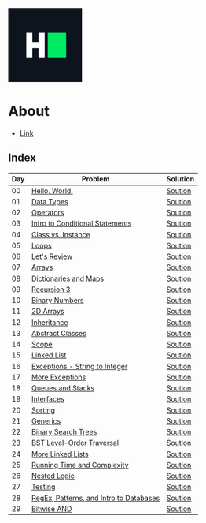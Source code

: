 <img height="150" src="../../img/hackerrank.png">

# About

* [Link](https://www.hackerrank.com/domains/tutorials/30-days-of-code)

## Index

| Day | Problem  | Solution  | 
| --- |  --- | --- |
| 00  | [Hello, World.](https://www.hackerrank.com/challenges/30-hello-world/problem) | [Soution](day_0.java) |
| 01  | [Data Types](https://www.hackerrank.com/challenges/30-data-types/problem)| [Soution](day_1.java) |
| 02  | [Operators](https://www.hackerrank.com/challenges/30-operators/problem) | [Soution](day_2.java) |
| 03  | [Intro to Conditional Statements](https://www.hackerrank.com/challenges/30-conditional-statements/problem)| [Soution](day_3.java) |
| 04  | [Class vs. Instance](https://www.hackerrank.com/challenges/30-class-vs-instance/problem)  | [Soution](day_4.java) |
| 05  | [Loops](https://www.hackerrank.com/challenges/30-loops/problem)  | [Soution](day_5.java) |
| 06  | [Let's Review](https://www.hackerrank.com/challenges/30-review-loop/problem) | [Soution](day_6.java) |
| 07  | [Arrays](https://www.hackerrank.com/challenges/30-arrays/problem)                                     | [Soution](day_7.java) |
| 08  | [Dictionaries and Maps](https://www.hackerrank.com/challenges/30-dictionaries-and-maps/problem)       | [Soution](day_8.java) |
| 09  | [Recursion 3](https://www.hackerrank.com/challenges/30-recursion/problem)                             | [Soution](day_9.java) |
| 10  | [Binary Numbers](https://www.hackerrank.com/challenges/30-binary-numbers/problem) | [Soution](day_10.java)  |
| 11  | [2D Arrays](https://www.hackerrank.com/challenges/30-2d-arrays/problem) | [Soution](day_11.java) |
| 12  | [Inheritance](https://www.hackerrank.com/challenges/30-inheritance/problem)                           | [Soution](day_12.java) |
| 13  | [Abstract Classes](https://www.hackerrank.com/challenges/30-abstract-classes/problem)| [Soution](day_13.java) |
| 14  | [Scope](https://www.hackerrank.com/challenges/30-scope/problem)| [Soution](day_14.java) |
| 15  | [Linked List](https://www.hackerrank.com/challenges/30-linked-list/problem) | [Soution](day_15.java) |
| 16  | [Exceptions - String to Integer](https://www.hackerrank.com/challenges/30-exceptions-string-to-integer/problem)| [Soution](day_16.java) |                                |
| 17  | [More Exceptions](https://www.hackerrank.com/challenges/30-more-exceptions/problem) | [Soution](day_17.java) |
| 18  | [Queues and Stacks](https://www.hackerrank.com/challenges/30-queues-stacks/problem) | [Soution](day_18.java) |
| 19  | [Interfaces](https://www.hackerrank.com/challenges/30-interfaces/problem) | [Soution](day_19.java) |
| 20  | [Sorting](https://www.hackerrank.com/challenges/30-sorting/problem)  | [Soution](day_20.java) |
| 21  | [Generics](https://www.hackerrank.com/challenges/30-generics/problem)| [Soution](day_21.java) |
| 22  | [Binary Search Trees](https://www.hackerrank.com/challenges/30-binary-search-trees/problem)  | [Soution](day_22.java) |            
| 23  | [BST Level-Order Traversal](https://www.hackerrank.com/challenges/30-binary-trees/problem) | [Soution](day_23.java) |    
| 24  | [More Linked Lists](https://www.hackerrank.com/challenges/30-linked-list-deletion/problem) | [Soution](day_24.java) |     
| 25  | [Running Time and Complexity](https://www.hackerrank.com/challenges/30-running-time-and-complexity/problem)  | [Soution](day_25.java) |     
| 26  |[Nested Logic](https://www.hackerrank.com/challenges/30-nested-logic/problem) | [Soution](day_26.java) |
| 27  | [Testing](https://www.hackerrank.com/challenges/30-testing/problem)| [Soution](day_27.java) |
| 28  | [RegEx, Patterns, and Intro to Databases](https://www.hackerrank.com/challenges/30-regex-patterns/problem) | [Soution](day_28.java) |
| 29  | [Bitwise AND](https://www.hackerrank.com/challenges/30-bitwise-and/problem) | [Soution](day_29.java) |